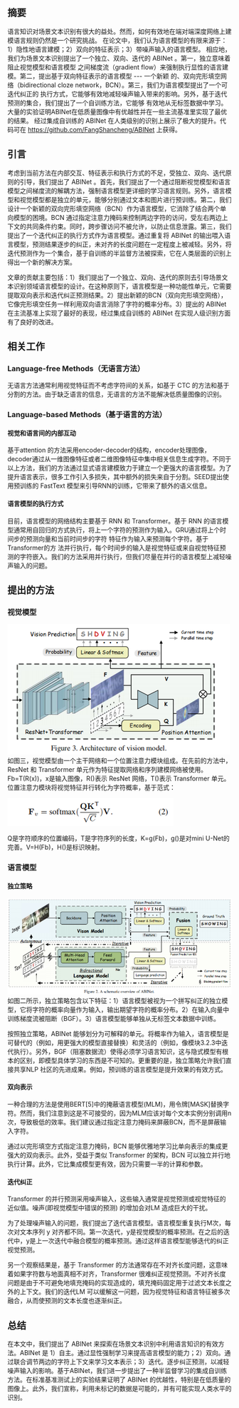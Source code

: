 ## 摘要
语言知识对场景文本识别有很大的益处。然而，如何有效地在端对端深度网络上建模语言规则仍然是一个研究挑战。
在论文中，我们认为语言模型的有限来源于：1）隐性地语言建模；2）双向的特征表示；3）带噪声输入的语言模型。
相应地，我们为场景文本识别提出了一个独立、双向、迭代的 ABINet 。第一，独立意味着阻止视觉模型和语言模型
之间梯度流（gradient flow）来强制执行显性的语言建模。第二，提出基于双向特征表示的语言模型 --- 一个新颖
的、双向完形填空网络（bidirectional cloze network，BCN）。第三，我们为语言模型提出了一个可迭代纠正的
执行方式，它能够有效地减轻噪声输入带来的影响。另外，基于迭代预测的集合，我们提出了一个自训练方法，它能够
有效地从无标签数据中学习。大量的实验证明ABINet在低质量图像中有优越性并在一些主流基准里实现了最优的结果。
经过集成自训练的 ABINet 在人类级别的识别上展示了极大的提升。代码可在 https://github.com/FangShancheng/ABINet 上获得。

## 引言
考虑到当前方法在内部交互、特征表示和执行方式的不足，受独立、双向、迭代原则的引导，我们提出了 ABINet 。首先，我们提出了一个通过阻断视觉模型和语言模型之间梯度流的解耦方法，强制语言模型更详细的学习语言规则。另外，语言模型和视觉模型都是独立的单元，能够分别通过文本和图片进行预训练。第二，我们设计一个新颖的双向完形填空网络（BCN）作为语言模型，它消除了结合两个单向模型的困境。BCN 通过指定注意力掩码来控制两边字符的访问，受左右两边上下文的共同条件约束。同时，跨步骤访问不被允许，以防止信息泄露。第三，我们提出了一个迭代纠正的执行方式作为语言模型。通过重复将 ABINet 的输出喂入语言模型，预测结果逐步的纠正，未对齐的长度问题在一定程度上被减轻。另外，将迭代预测作为一个集合，基于自训练的半监督方法被探索，它在人类层面的识别上得出一个新的解决方案。

文章的贡献主要包括：1）我们提出了一个独立、双向、迭代的原则去引导场景文本识别领域语言模型的设计。在这种原则下，语言模型是一种功能性单元，它需要提取双向表示和迭代纠正预测结果。2）提出新颖的BCN（双向完形填空网络），它像完形填空任务一样利用双向语言消除了字符的概率分布。3）提出的 ABINet 在主流基准上实现了最好的表现，经过集成自训练的 ABINet 在实现人级识别方面有了良好的改进。

## 相关工作
### Language-free Methods（无语言方法）
无语言方法通常利用视觉特征而不考虑字符间的关系，如基于 CTC 的方法和基于分割的方法。由于缺乏语言的信息，无语言的方法不能解决低质量图像的识别。

### Language-based Methods（基于语言的方法）
####  视觉和语言间的内部互动
基于attention 的方法采用encoder-decoder的结构，encoder处理图像，decoder通过从一维图像特征或者二维图像特征中集中相关信息生成字符。不同于以上方法，我们的方法通过显式语言建模致力于建立一个更强大的语言模型。为了提升语言表示，很多工作引入多损失，其中额外的损失来自于分割。SEED提出使用预训练的 FastText 模型来引导RNN的训练，它带来了额外的语义信息。
#### 语言模型的执行方式
目前，语言模型的网络结构主要基于 RNN 和 Transformer。基于 RNN 的语言模型通常用自回归的方式执行，将上一个字符的预测作为输入。GRU通过将上个时间步的预测向量和当前时间步的字符 特征作为输入来预测每个字符。基于Transformer的方 法并行执行，每个时间步的输入是视觉特征或来自视觉特征预测的字符嵌入。我们的方法采用并行执行，但我们尽量在并行的语言模型上减轻噪声输入的问题。

## 提出的方法
### 视觉模型
![img_1.png](img_1.png)
如图三，视觉模型由一个主干网络和一个位置注意力模块组成。在先前的方法中，ResNet 和 Transformer 单元作为特征提取网络和序列建模网络被使用。Fb=T(R(x))，x是输入图像，R()表示 ResNet 网络，T()表示 Transformer 单元。
位置注意力模块将视觉特征并行转化为字符概率，基于范式：

![img.png](img.png)

Q是字符顺序的位置编码，T是字符序列的长度，K=g(Fb)，g()是对mini U-Net的完善。V=H(Fb)，H()是标识映射。

### 语言模型
#### 独立策略
![img_2.png](img_2.png)
如图二所示，独立策略包含以下特征：1）语言模型被视为一个拼写纠正的独立模型，它将字符的概率向量作为输入，输出期望字符的概率分布。2）在输入向量中训练梯度流被阻断（BGF）。3）语言模型能够单独从无标签文本数据中训练。

按照独立策略，ABINet 能够划分为可解释的单元。将概率作为输入，语言模型是可替代的（例如，用更强大的模型直接替换）和灵活的（例如，像模块3.2.3中迭代执行）。另外，BGF（阻塞数据流）使得必须学习语言知识，这与隐式模型有根本的区别，即模型具体学习的东西是不可知的。更重要的是，独立策略允许我们直接共享NLP 社区的先进成果。例如，预训练的语言模型是提升效果的有效方式。

#### 双向表示
一种合理的方法是使用BERT[5]中的掩蔽语言模型(MLM)，用令牌[MASK]替换字符。然而，我们注意到这是不可接受的，因为MLM应该对每个文本实例分别调用n次，导致极低的效率。我们建议通过指定注意力掩码来屏蔽BCN，而不是屏蔽输入字符。

通过以完形填空方式指定注意力掩码，BCN 能够优雅地学习比单向表示的集成更强大的双向表示。此外，受益于类似 Transformer 的架构，BCN 可以独立并行地执行计算。此外，它比集成模型更有效，因为只需要一半的计算和参数。

#### 迭代纠正
Transformer 的并行预测采用噪声输入，这些输入通常是视觉预测或视觉特征的近似值。噪声(即视觉模型中错误的预测) 的增加会对LM 造成巨大的干扰。

为了处理噪声输入的问题，我们提出了迭代语言模型。语言模型重复执行M次，每次对文本序列 y 对齐都不同。第一次迭代，y是视觉模型的概率预测。在之后的迭代中，y是上一次迭代中融合模型的概率预测。通过这样语言模型能够迭代的纠正视觉预测。

另一个观察结果是，基于 Transformer 的方法通常存在不对齐长度问题，这意味着如果字符数与地面真相不对齐，Transformer 很难纠正视觉预测。不对齐长度问题是由于不可避免地填充掩码的实现造成的，填充掩码固定用于过滤文本长度之外的上下文。我们的迭代LM 可以缓解这一问题，因为视觉特征和语言特征被多次融合，从而使预测的文本长度也逐渐纠正。

## 总结
在本文中，我们提出了 ABINet 来探索在场景文本识别中利用语言知识的有效方法。ABINet 是 1）自主。通过显性强制学习来提高语言模型的能力；2）双向。通过联合调节两边的字符上下文来学习文本表示；3）迭代。逐步纠正预测，以减轻噪声输入的影响。基于ABINet，我们进一步提出了一种半监督学习的集成自训练方法。在标准基准测试上的实验结果证明了 ABINet 的优越性，特别是在低质量的图像上。此外，我们宣称，利用未标记的数据是可能的，并有可能实现人类水平的识别。